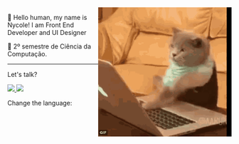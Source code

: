  
<img align="right" width="300" src="./images/catcoding.gif" />

<p> 🤚 Hello human, my name is Nycole! I am Front End Developer and UI Designer </p>
<p>📜 2º semestre de Ciência da Computação.</p>

---
<p> Let's talk? </p>
<a href="https://www.linkedin.com/in/nycole-xavier-641271202/" alt="Linkedin" target="_blank">
<img src="https://img.shields.io/badge/-Linkedin-1C1C1C?style=for-the-badge&logo=Linkedin&logoColor=00FFFF&link=https://www.linkedin.com/in/iuricode"/>
</a>
  
<a href="https://discord.gg/QevDJqCzaY" alt="Discord" target="_blank" >
<img src="https://img.shields.io/badge/-Discord-1C1C1C?style=for-the-badge&logo=Discord&logoColor=00FFFF&link=https://discord.gg/QevDJqCzaY"/>
</a>

<p> Change the language: </p>
<a href="" target="_blank"><a/>
<a href="" target="_blank"></a>

